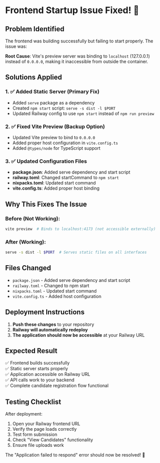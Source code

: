 # Frontend Startup Issue Fixed! 🔧

## Problem Identified
The frontend was building successfully but failing to start properly. The issue was:

**Root Cause**: Vite's preview server was binding to `localhost` (127.0.0.1) instead of `0.0.0.0`, making it inaccessible from outside the container.

## Solutions Applied

### 1. ✅ Added Static Server (Primary Fix)
- Added `serve` package as a dependency
- Created `npm start` script: `serve -s dist -l $PORT`
- Updated Railway config to use `npm start` instead of `npm run preview`

### 2. ✅ Fixed Vite Preview (Backup Option)
- Updated Vite preview to bind to `0.0.0.0`
- Added proper host configuration in `vite.config.ts`
- Added `@types/node` for TypeScript support

### 3. ✅ Updated Configuration Files
- **package.json**: Added serve dependency and start script
- **railway.toml**: Changed startCommand to `npm start`
- **nixpacks.toml**: Updated start command
- **vite.config.ts**: Added proper host binding

## Why This Fixes The Issue

### Before (Not Working):
```bash
vite preview  # Binds to localhost:4173 (not accessible externally)
```

### After (Working):
```bash
serve -s dist -l $PORT  # Serves static files on all interfaces
```

## Files Changed
- `package.json` - Added serve dependency and start script
- `railway.toml` - Changed to npm start
- `nixpacks.toml` - Updated start command  
- `vite.config.ts` - Added host configuration

## Deployment Instructions

1. **Push these changes** to your repository
2. **Railway will automatically redeploy**
3. **The application should now be accessible** at your Railway URL

## Expected Result
✅ Frontend builds successfully  
✅ Static server starts properly  
✅ Application accessible on Railway URL  
✅ API calls work to your backend  
✅ Complete candidate registration flow functional  

## Testing Checklist
After deployment:
1. Open your Railway frontend URL
2. Verify the page loads correctly
3. Test form submission
4. Check "View Candidates" functionality
5. Ensure file uploads work

The "Application failed to respond" error should now be resolved! 🎉 